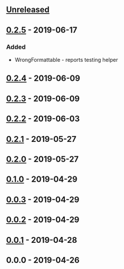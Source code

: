 <a name="unreleased"></a>
## [Unreleased]


<a name="0.2.5"></a>
## [0.2.5] - 2019-06-17
### Added
- WrongFormattable - reports testing helper


<a name="0.2.4"></a>
## [0.2.4] - 2019-06-09

<a name="0.2.3"></a>
## [0.2.3] - 2019-06-09

<a name="0.2.2"></a>
## [0.2.2] - 2019-06-03

<a name="0.2.1"></a>
## [0.2.1] - 2019-05-27

<a name="0.2.0"></a>
## [0.2.0] - 2019-05-27

<a name="0.1.0"></a>
## [0.1.0] - 2019-04-29

<a name="0.0.3"></a>
## [0.0.3] - 2019-04-29

<a name="0.0.2"></a>
## [0.0.2] - 2019-04-29

<a name="0.0.1"></a>
## [0.0.1] - 2019-04-28

<a name="0.0.0"></a>
## 0.0.0 - 2019-04-26

[Unreleased]: https://github.com/alecrabbit/php-reports/compare/0.2.5...HEAD
[0.2.5]: https://github.com/alecrabbit/php-reports/compare/0.2.4...0.2.5
[0.2.4]: https://github.com/alecrabbit/php-reports/compare/0.2.3...0.2.4
[0.2.3]: https://github.com/alecrabbit/php-reports/compare/0.2.2...0.2.3
[0.2.2]: https://github.com/alecrabbit/php-reports/compare/0.2.1...0.2.2
[0.2.1]: https://github.com/alecrabbit/php-reports/compare/0.2.0...0.2.1
[0.2.0]: https://github.com/alecrabbit/php-reports/compare/0.1.0...0.2.0
[0.1.0]: https://github.com/alecrabbit/php-reports/compare/0.0.3...0.1.0
[0.0.3]: https://github.com/alecrabbit/php-reports/compare/0.0.2...0.0.3
[0.0.2]: https://github.com/alecrabbit/php-reports/compare/0.0.1...0.0.2
[0.0.1]: https://github.com/alecrabbit/php-reports/compare/0.0.0...0.0.1
